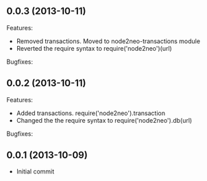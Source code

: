## 0.0.3 (2013-10-11)

Features:

  - Removed transactions. Moved to node2neo-transactions module
  - Reverted the require syntax to require('node2neo')(url)

Bugfixes:

## 0.0.2 (2013-10-11)

Features:

  - Added transactions. require('node2neo').transaction
  - Changed the the require syntax to require('node2neo').db(url)

Bugfixes:


## 0.0.1 (2013-10-09)

  - Initial commit